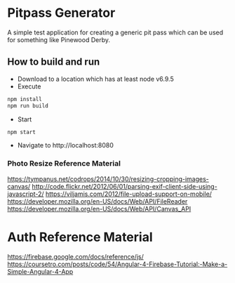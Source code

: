 # Pitpass Generator

A simple test application for creating a generic pit pass which can be used for something like Pinewood Derby.

## How to build and run
- Download to a location which has at least node v6.9.5
- Execute
```javascript
npm install
npm run build
```
- Start
```javascript
npm start
```
- Navigate to http://localhost:8080

### Photo Resize Reference Material
https://tympanus.net/codrops/2014/10/30/resizing-cropping-images-canvas/
http://code.flickr.net/2012/06/01/parsing-exif-client-side-using-javascript-2/
https://viljamis.com/2012/file-upload-support-on-mobile/
https://developer.mozilla.org/en-US/docs/Web/API/FileReader
https://developer.mozilla.org/en-US/docs/Web/API/Canvas_API

# Auth Reference Material
https://firebase.google.com/docs/reference/js/
https://coursetro.com/posts/code/54/Angular-4-Firebase-Tutorial:-Make-a-Simple-Angular-4-App